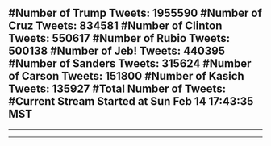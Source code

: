 #Number of Trump Tweets: 1955590
#Number of Cruz Tweets: 834581
#Number of Clinton Tweets: 550617
#Number of Rubio Tweets: 500138
#Number of Jeb! Tweets: 440395
#Number of Sanders Tweets: 315624
#Number of Carson Tweets: 151800
#Number of Kasich Tweets: 135927
#Total Number of Tweets:  
#Current Stream Started at Sun Feb 14 17:43:35 MST
---
---
---
